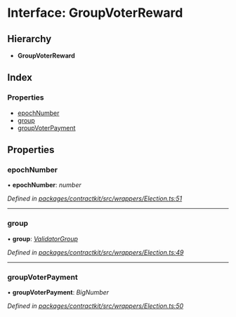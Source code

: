 # Interface: GroupVoterReward

## Hierarchy

* **GroupVoterReward**

## Index

### Properties

* [epochNumber](_wrappers_election_.groupvoterreward.md#epochnumber)
* [group](_wrappers_election_.groupvoterreward.md#group)
* [groupVoterPayment](_wrappers_election_.groupvoterreward.md#groupvoterpayment)

## Properties

###  epochNumber

• **epochNumber**: *number*

*Defined in [packages/contractkit/src/wrappers/Election.ts:51](https://github.com/celo-org/celo-monorepo/blob/6049da1fa/packages/contractkit/src/wrappers/Election.ts#L51)*

___

###  group

• **group**: *[ValidatorGroup](_wrappers_validators_.validatorgroup.md)*

*Defined in [packages/contractkit/src/wrappers/Election.ts:49](https://github.com/celo-org/celo-monorepo/blob/6049da1fa/packages/contractkit/src/wrappers/Election.ts#L49)*

___

###  groupVoterPayment

• **groupVoterPayment**: *BigNumber*

*Defined in [packages/contractkit/src/wrappers/Election.ts:50](https://github.com/celo-org/celo-monorepo/blob/6049da1fa/packages/contractkit/src/wrappers/Election.ts#L50)*
